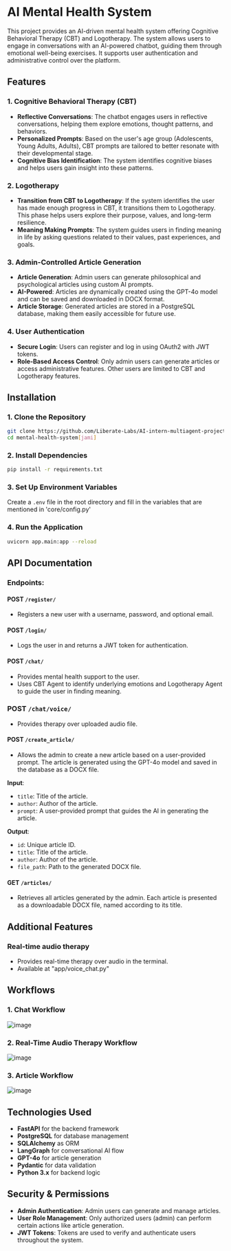 
# AI Mental Health System

This project provides an AI-driven mental health system offering Cognitive Behavioral Therapy (CBT) and Logotherapy. The system allows users to engage in conversations with an AI-powered chatbot, guiding them through emotional well-being exercises. It supports user authentication and administrative control over the platform.

## Features

### 1. **Cognitive Behavioral Therapy (CBT)**
   - **Reflective Conversations**: The chatbot engages users in reflective conversations, helping them explore emotions, thought patterns, and behaviors.
   - **Personalized Prompts**: Based on the user's age group (Adolescents, Young Adults, Adults), CBT prompts are tailored to better resonate with their developmental stage.
   - **Cognitive Bias Identification**: The system identifies cognitive biases and helps users gain insight into these patterns.

### 2. **Logotherapy**
   - **Transition from CBT to Logotherapy**: If the system identifies the user has made enough progress in CBT, it transitions them to Logotherapy. This phase helps users explore their purpose, values, and long-term resilience.
   - **Meaning Making Prompts**: The system guides users in finding meaning in life by asking questions related to their values, past experiences, and goals.

### 3. **Admin-Controlled Article Generation**
   - **Article Generation**: Admin users can generate philosophical and psychological articles using custom AI prompts.
   - **AI-Powered**: Articles are dynamically created using the GPT-4o model and can be saved and downloaded in DOCX format.
   - **Article Storage**: Generated articles are stored in a PostgreSQL database, making them easily accessible for future use.

### 4. **User Authentication**
   - **Secure Login**: Users can register and log in using OAuth2 with JWT tokens.
   - **Role-Based Access Control**: Only admin users can generate articles or access administrative features. Other users are limited to CBT and Logotherapy features.

## Installation

### 1. Clone the Repository
```bash
git clone https://github.com/Liberate-Labs/AI-intern-multiagent-projects/
cd mental-health-system[jami]
```

### 2. Install Dependencies
```bash
pip install -r requirements.txt
```

### 3. Set Up Environment Variables
Create a `.env` file in the root directory and fill in the variables that are mentioned in 'core/config.py'

### 4. Run the Application
```bash
uvicorn app.main:app --reload
```

## API Documentation

### **Endpoints:**

#### POST `/register/`
   - Registers a new user with a username, password, and optional email.

#### POST `/login/`
   - Logs the user in and returns a JWT token for authentication.

#### POST `/chat/`
   - Provides mental health support to the user.
   - Uses CBT Agent to identify underlying emotions and Logotherapy Agent to guide the user in finding meaning.

### POST `/chat/voice/`
   - Provides therapy over uploaded audio file.

#### POST `/create_article/`
   - Allows the admin to create a new article based on a user-provided prompt. The article is generated using the GPT-4o model and saved in the database as a DOCX file.

   **Input**:
   - `title`: Title of the article.
   - `author`: Author of the article.
   - `prompt`: A user-provided prompt that guides the AI in generating the article.

   **Output**:
   - `id`: Unique article ID.
   - `title`: Title of the article.
   - `author`: Author of the article.
   - `file_path`: Path to the generated DOCX file.

#### GET `/articles/`
   - Retrieves all articles generated by the admin. Each article is presented as a downloadable DOCX file, named according to its title.

## Additional Features

### Real-time audio therapy
  - Provides real-time therapy over audio in the terminal.
  - Available at "app/voice_chat.py"

## Workflows
### 1. Chat Workflow
![image](https://github.com/user-attachments/assets/27a621b3-c5c8-41db-9834-65cadbecdf6a)
### 2. Real-Time Audio Therapy Workflow
![image](https://github.com/user-attachments/assets/49670b2a-6a99-4c69-ac7b-122d53c3cb1d)
### 3. Article Workflow
![image](https://github.com/user-attachments/assets/f4df18e9-dfb9-42ec-a04b-c149f5cd791f)

## Technologies Used
- **FastAPI** for the backend framework
- **PostgreSQL** for database management
- **SQLAlchemy** as ORM
- **LangGraph** for conversational AI flow
- **GPT-4o** for article generation
- **Pydantic** for data validation
- **Python 3.x** for backend logic

## Security & Permissions
- **Admin Authentication**: Admin users can generate and manage articles.
- **User Role Management**: Only authorized users (admin) can perform certain actions like article generation.
- **JWT Tokens**: Tokens are used to verify and authenticate users throughout the system.

